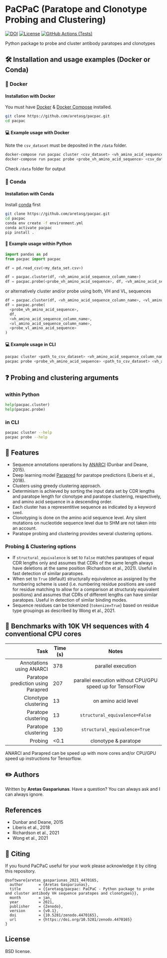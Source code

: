 # PaCPaC (Paratope and Clonotype Probing and Clustering)

[![DOI](https://zenodo.org/badge/DOI/10.5281/zenodo.4470165.svg)](https://doi.org/10.5281/zenodo.4470165)
[![License](https://img.shields.io/badge/License-BSD%203--Clause-blue.svg)](https://opensource.org/licenses/BSD-3-Clause)
[![GitHub Actions (Tests)](https://github.com/aretasg/pacpac/workflows/Tests/badge.svg)](https://github.com/aretasg/pacpac)

Python package to probe and cluster antibody paratopes and clonotypes

## :hammer_and_wrench: Installation and usage examples (Docker or Conda)
### :whale: Docker
#### Installation with Docker
You must have [Docker](https://docs.docker.com/get-docker/) & [Docker Compose](https://docs.docker.com/compose/install/) installed.
```bash
git clone https://github.com/aretasg/pacpac.git
cd pacpac
```
#### :computer: Example usage with Docker
Note the `csv_dataset` must be deposited in the `/data` folder.
```bash
docker-compose run pacpac cluster <csv_dataset> <vh_amino_acid_sequence_column_name>
docker-compose run pacpac probe <probe_vh_amino_acid_sequence> <csv_dataset> <vh_amino_acid_sequence_column_name>
```
Check `/data` folder for output
### :snake: Conda
#### Installation with Conda
Install [conda](https://docs.conda.io/en/latest/miniconda.html) first
```bash
git clone https://github.com/aretasg/pacpac.git
cd pacpac
conda env create -f environment.yml
conda activate pacpac
pip install .
```
#### :scroll: Example usage within Python
```python
import pandas as pd
from pacpac import pacpac

df = pd.read_csv(<my_data_set.csv>)

df = pacpac.cluster(df, <vh_amino_acid_sequence_column_name>)
df = pacpac.probe(<probe_vh_amino_acid_sequence>, df, <vh_amino_acid_sequence_column_name>)
```
or alternatively cluster and/or probe using both, VH and VL, sequences
```python
df = pacpac.cluster(df, <vh_amino_acid_sequence_column_name>, <vl_amino_acid_sequence_column_name>)
df = pacpac.probe(
  <probe_vh_amino_acid_sequence>,
  df,
  <vh_amino_acid_sequence_column_name>,
  <vl_amino_acid_sequence_column_name>,
  <probe_vl_amino_acid_sequence>
)
```
#### :computer: Example usage in CLI
```bash
pacpac cluster <path_to_csv_dataset> <vh_amino_acid_sequence_column_name>
pacpac probe <probe_vh_amino_acid_sequence> <path_to_csv_dataset> <vh_amino_acid_sequence_column_name>
```
## :question: Probing and clustering arguments
### within Python
```python
help(pacpac.cluster)
help(pacpac.probe)
```
### in CLI
```bash
pacpac cluster --help
pacpac probe --help
```

## :gem: Features
* Sequence annotations operations by [ANARCI](https://github.com/oxpig/ANARCI) (Dunbar and Deane, 2015).
* Deep learning model [Parapred](https://github.com/eliberis/parapred) for paratope predictions (Liberis et al., 2018).
* Clusters using greedy clustering approach.
* Determinism is achieved by sorting the input data set by CDR lengths and paratope length for clonotype and paratope clustering, respectively, and amino acid sequence in a descending order.
* Each cluster has a representitive sequence as indicated by a keyword `seed`.
* Clonotyping is done on the amino acid sequence level. Any silent mutations on nucleotide sequence level due to SHM are not taken into an account.
* Paratope probing and clustering provides several clustering options.

### Probing & Clustering options
* If `structural_equivalence` is set to `False` matches paratopes of equal CDR lengths only and assumes that CDRs of the same length always have deletions at the same position (Richardson et al., 2021). Useful in fast detection of similar paratopes.
* When set to `True` (default) structurally equivalence as assigned by the numbering scheme is used (i.e. numbering residue positions are used for residue matching to allow for a comparison at structuraly equivalent positions) and assumes that CDRs of different lengths can have similar paratopes. Useful in detection of similar binding modes.
* Sequence residues can be tokenized (`tokenize=True`) based on residue type groupings as described by Wong et al., 2021.

## :checkered_flag: Benchmarks with 10K VH sequences with 4 conventional CPU cores
| Task | Time (s) | Notes |
| -----------: | ----------------- | :----------: |
| Annotations using ANARCI | 378 | parallel execution |
| Paratope prediction using Parapred | 207 | parallel execution without CPU/GPU speed up for TensorFlow |
| Clonotype clustering | 13 | on amino acid level |
| Paratope clustering | 13 | `structural_equivalence=False` |
| Paratope clustering | 130 | `structural_equivalence=True` |
| Probing | <0.1 | clonotype & paratope |

ANARCI and Parapred can be speed up with more cores and/or CPU/GPU speed up instructions for Tensorflow.

## :pencil2: Authors
Written by **Aretas Gaspariunas**. Have a question? You can always ask and I can always ignore.

## References
- Dunbar and Deane, 2015
- Liberis et al., 2018
- Richardson et al., 2021
- Wong et al., 2021

## :apple: Citing
If you found PaCPaC useful for your work please acknowledge it by citing this repository.
```
@software{aretas_gaspariunas_2021_4470165,
  author       = {Aretas Gaspariunas},
  title        = {{aretasg/pacpac: PaCPaC - Python package to probe and cluster antibody VH sequence paratopes and clonotypes}},
  month        = jan,
  year         = 2021,
  publisher    = {Zenodo},
  version      = {v0.1},
  doi          = {10.5281/zenodo.4470165},
  url          = {https://doi.org/10.5281/zenodo.4470165}
}
```

## License
BSD license.
